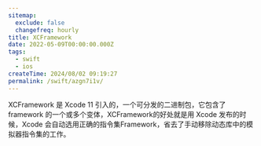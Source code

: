 ```yaml
---
sitemap:
  exclude: false
  changefreq: hourly
title: XCFramework
date: 2022-05-09T00:00:00.000Z
tags:
  - swift
  - ios
createTime: 2024/08/02 09:19:27
permalink: /swift/azgn7i1v/
---
```


XCFramework 是 Xcode 11 引入的，一个可分发的二进制包，它包含了 framework 的一个或多个变体，XCFramework的好处就是用 Xcode 发布的时候，Xcode 会自动选用正确的指令集Framework，省去了手动移除动态库中的模拟器指令集的工作。

